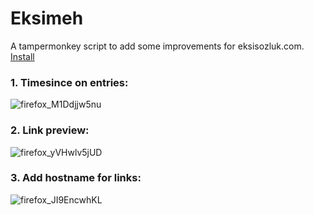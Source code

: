 # Eksimeh
A tampermonkey script to add some improvements for eksisozluk.com.
[Install](https://github.com/mortyobnoxious/Eksimeh/raw/main/eksimeh.user.js)

### 1. Timesince on entries:
![firefox_M1Ddjjw5nu](https://user-images.githubusercontent.com/42044258/210153967-4dee2226-832d-4b2b-9795-6b414b150af4.png)

### 2. Link preview:
![firefox_yVHwlv5jUD](https://user-images.githubusercontent.com/42044258/210153021-8fb3c395-5d08-49ca-bdf7-0cc90d653562.png)

### 3. Add hostname for links:
![firefox_JI9EncwhKL](https://user-images.githubusercontent.com/42044258/210153535-9f2686c5-e3c3-4fbc-b596-2a2d2f8b0984.png)
